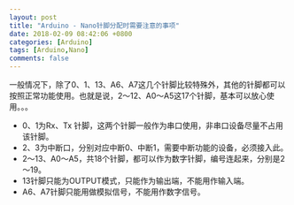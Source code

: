 ```yaml
---
layout: post
title: "Arduino - Nano针脚分配时需要注意的事项"
date: 2018-02-09 08:42:06 +0800
categories: [Arduino]
tags: [Arduino,Nano]
comments: false
---
```



一般情况下，除了0、1、13、A6、A7这几个针脚比较特殊外，其他的针脚都可以按照正常功能使用。也就是说，2～12、A0～A5这17个针脚，基本可以放心使用。。。

- 0、1为Rx、Tx 针脚，这两个针脚一般作为串口使用，非串口设备尽量不占用该针脚。
- 2、3为中断口，分别对应中断0、中断1，需要中断功能的设备，必须接入此。
- 2～13、A0～A5，共18个针脚，都可以作为数字针脚，编号连起来，分别是2～19。
- 13针脚只能为OUTPUT模式，只能作为输出端，不能用作输入端。
- A6、A7针脚只能用做模拟信号，不能用作数字信号。


